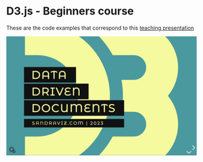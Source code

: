 # D3.js - Beginners course

These are the code examples that correspond to this [teaching presentation](https://slides.com/sandraviz/d3-js)

![Alt text](<Images/Screenshot 2023-11-16 at 12.33.08.png>)


